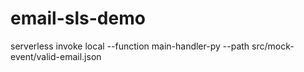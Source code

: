 # email-sls-demo

serverless invoke local --function main-handler-py --path src/mock-event/valid-email.json
